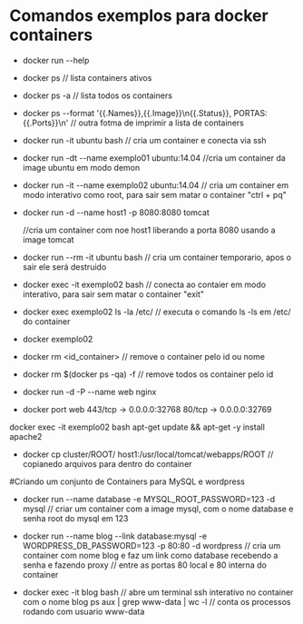 # Comandos exemplos para docker containers

- docker run --help

- docker ps 
    // lista containers ativos
    
- docker ps -a 
    // lista todos os containers
    
- docker ps --format '{{.Names}},{{.Image}}\n{{.Status}}, PORTAS:{{.Ports}}\n'
    // outra fotma de imprimir a lista de containers
    
- docker run -it ubuntu bash 
    // cria um container e conecta via ssh
    
- docker run -dt --name exemplo01 ubuntu:14.04 
    //cria um container da image ubuntu em modo demon
    
- docker run -it --name exemplo02 ubuntu:14.04
    // cria um container em modo interativo como root, para sair sem matar o container "ctrl + pq"

-  docker run -d --name host1 -p 8080:8080 tomcat


    //cria um container com noe host1 liberando a porta 8080 usando a image tomcat

- docker run --rm -it ubuntu bash 
    // cria um container temporario, apos o sair ele será destruido

- docker exec -it exemplo02 bash
    // conecta ao contaier em modo interativo, para sair sem matar o container "exit"
    
- docker exec exemplo02 ls -la /etc/
    // executa o comando ls -ls em /etc/ do container 
    
- docker <stop start restart> exemplo02

- docker rm <id_container> 
    // remove o container pelo id ou nome
    
- docker rm $(docker ps -qa) -f 
    // remove todos os container pelo id
	
- docker run -d -P --name web nginx 
- docker port web
        443/tcp -> 0.0.0.0:32768
        80/tcp -> 0.0.0.0:32769
 
 docker exec -it exemplo02 bash 
 apt-get update && apt-get -y install apache2    
    
- docker cp cluster/ROOT/ host1:/usr/local/tomcat/webapps/ROOT
    // copianedo arquivos para dentro do container
       
#Criando um conjunto de Containers para MySQL e wordpress

- docker run --name database -e MYSQL_ROOT_PASSWORD=123 -d mysql 
	    // criar um container com a image mysql, com o nome database e senha root do mysql em 123
	    
- docker run --name blog --link database:mysql -e WORDPRESS_DB_PASSWORD=123 -p 80:80 -d wordpress
        // cria um container com nome blog e faz um link como database recebendo a senha e fazendo proxy 
        // entre as portas 80 local e 80 interna do container
        
- docker exec -it blog bash 
        // abre um terminal ssh interativo no container com o nome blog
        ps aux | grep www-data | wc -l // conta os processos rodando com usuario www-data 